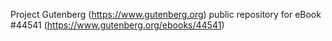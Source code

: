 Project Gutenberg (https://www.gutenberg.org) public repository for eBook #44541 (https://www.gutenberg.org/ebooks/44541)
